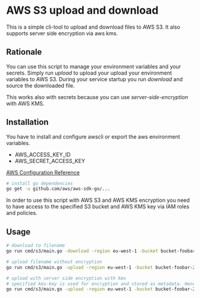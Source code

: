 # AWS S3 upload and download

This is a simple cli-tool to upload and download files to AWS S3.
It also supports server side encryption via aws kms.

## Rationale

You can use this script to manage your environment variables and your secrets.
Simply run *upload* to upload your upload your environment variables to AWS S3.
During your service startup you run *download* and source the downloaded file.

This works also with secrets because you can use *server-side-encryption* with
AWS KMS.


## Installation

You have to install and configure awscli or export the aws environment
variables.

   + AWS_ACCESS_KEY_ID
   + AWS_SECRET_ACCESS_KEY

[AWS Configuration Reference](https://docs.aws.amazon.com/sdk-for-go/v1/developer-guide/configuring-sdk.html)

```bash
# install go dependencies
go get -u github.com/aws/aws-sdk-go/...
```

In order to use this script with AWS S3 and AWS KMS encryption you need to have
access to the specified S3 bucket and AWS KMS key via IAM roles and policies.

## Usage

```bash
# download to filename
go run cmd/s3/main.go -download -region eu-west-1 -bucket bucket-foobar-2 -objectkey test.txt -filename test.txt

# upload filename without encryption
go run cmd/s3/main.go -upload -region eu-west-1 -bucket bucket-foobar-2 -objectkey test.txt -filename test.txt

# upload with server side encryption with kms
# specified kms-key is used for encryption and stored as metadata. Hence downloading and decryption is transparent.
go run cmd/s3/main.go -upload -region eu-west-1 -bucket bucket-foobar-2 -objectkey test.txt -filename test.txt -kmskey arn:aws:kms:eu-west-1:kms-key-id
```
